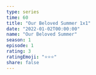 ```yaml
---
type: series
time: 60
title: "Our Beloved Summer 1x1"
date: "2022-01-02T00:00:00"
name: "Our Beloved Summer"
season: 1
episode: 1
rating: 3
ratingEmoji: "⭐️⭐️⭐️"
share: false
---
```


